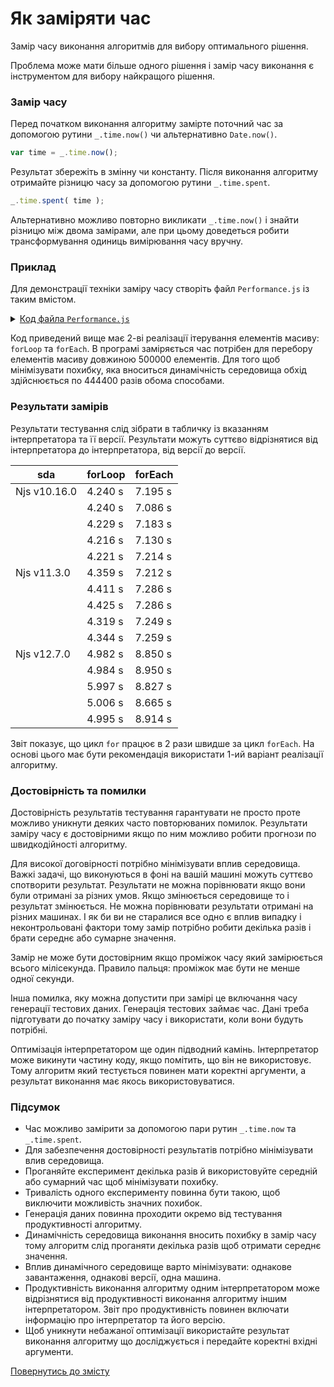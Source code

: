 # Як заміряти час

Замір часу виконання алгоритмів для вибору оптимального рішення.

Проблема може мати більше одного рішення і замір часу виконання є інструментом для вибору найкращого рішення.

### Замір часу

Перед початком виконання алгоритму замірте поточний час за допомогою рутини `_.time.now()` чи альтернативно `Date.now()`.

``` js
var time = _.time.now();
```

Результат збережіть в змінну чи константу. Після виконання алгоритму отримайте різницю часу за допомогою рутини `_.time.spent`.

```js
_.time.spent( time );
```

Альтернативно можливо повторно викликати `_.time.now()` і знайти різницю між двома замірами, але при цьому доведеться робити трансформування одиниць вимірювання часу вручну.

### Приклад

Для демонстрації техніки заміру часу створіть файл `Performance.js` із таким вмістом.

<details>
<summary><u>Код файла <code>Performance.js</code></u></summary>

``` js
let _ = require( 'wTools' );
let times = 400;
let size = 500000;
let array = new U8x( size );

var counter = 0;
var time = _.time.now();
for( let i = times ; i > 0; i-- )
var result = forLoop( array, () => counter += 1 );
console.log( `For loop took ${_.time.spent( time )} on Njs ${process.version}` );
console.info( `Output ${counter} to avoid unwanted optimization` );

var counter = 0;
var time = _.time.now();
for( let i = times ; i > 0; i-- )
var result = forEach( array, () => counter += 1 );
console.log( `For each took ${_.time.spent( time )} on Njs ${process.version}` );
console.info( `Output ${counter} to avoid unwanted optimization` );

function forLoop( src, onEach )
{
  for( let k = 0 ; k < src.length ; k++ )
  onEach( src[ k ], k, src );
  return src
}

function forEach( src, onEach )
{
  src.forEach( ( e, k, src ) => onEach( e, k, src ) );
  return src;
}

```

</details>

Код приведений вище має 2-ві реалізації ітерування елементів масиву: `forLoop` та `forEach`. В програмі заміряється час потрібен для перебору елементів масиву довжиною 500000 елементів. Для того щоб мінімізувати похибку, яка вноситься динамічність середовища обхід здійснюється по 444400 разів обома способами.

### Результати замірів

Результати тестування слід зібрати в табличку із вказанням інтерпретатора та її версії. Результати можуть суттєво відрізнятися від інтерпретатора до інтерпретатора, від версії до версії.

| sda          | forLoop | forEach |
|--------------|---------|---------|
| Njs v10.16.0 | 4.240 s | 7.195 s |
|              | 4.240 s | 7.086 s |
|              | 4.229 s | 7.183 s |
|              | 4.216 s | 7.130 s |
|              | 4.221 s | 7.214 s |
| Njs v11.3.0  | 4.359 s | 7.212 s |
|              | 4.411 s | 7.286 s |
|              | 4.425 s | 7.286 s |
|              | 4.319 s | 7.249 s |
|              | 4.344 s | 7.259 s |
| Njs v12.7.0  | 4.982 s | 8.850 s |
|              | 4.984 s | 8.950 s |
|              | 5.997 s | 8.827 s |
|              | 5.006 s | 8.665 s |
|              | 4.995 s | 8.914 s |

Звіт показує, що цикл `for` працює в 2 рази швидше за цикл `forEach`. На основі цього має бути рекомендація використати 1-ий варіант реалізації алгоритму.

### Достовірність та помилки

Достовірність результатів тестування гарантувати не просто проте можливо уникнути деяких часто повторюваних помилок. Результати заміру часу є достовірними якщо по ним можливо робити прогнози по швидкодійності алгоритму.

Для високої договірності потрібно мінімізувати вплив середовища. Важкі задачі, що виконуються в фоні на вашій машині можуть суттєво спотворити результат. Результати не можна порівнювати якщо вони були отримані за різних умов. Якщо змінюється середовище то і результат змінюється. Не можна порівнювати результати отримані на різних машинах. І як би ви не старалися все одно є вплив випадку і неконтрольовані фактори тому замір потрібно робити декілька разів і брати середнє або сумарне значення.

Замір не може бути достовірним якщо проміжок часу який замірюється всього мілісекунда. Правило пальця: проміжок має бути не менше одної секунди.

Інша помилка, яку можна допустити при замірі це включання часу генерації тестових даних. Генерація тестових займає час. Дані треба підготувати до початку заміру часу і використати, коли вони будуть потрібні.

Оптимізація інтерпретатором ще один підводний камінь. Інтерпретатор може викинути частину коду, якщо помітить, що він не використовує. Тому алгоритм який тестується повинен мати коректні аргументи, а результат виконання має якось використовуватися.

### Підсумок

- Час можливо замірити за допомогою пари рутин `_.time.now` та `_.time.spent`.
- Для забезпечення достовірності результатів потрібно мінімізувати влив середовища.
- Проганяйте експеримент декілька разів й використовуйте середній або сумарний час щоб мінімізувати похибку.
- Тривалість одного експерименту повинна бути такою, щоб виключити можливість значних похибок.
- Генерація даних повинна проходити окремо від тестування продуктивності алгоритму.
- Динамічність середовища виконання вносить похибку в замір часу тому алгоритм слід проганяти декілька разів щоб отримати середнє значення.
- Вплив динамічного середовище варто мінімізувати: однакове завантаження, однакові версії, одна машина.
- Продуктивність виконання алгоритму одним інтерпретатором може відрізнятися від продуктивності виконання алгоритму іншим інтерпретатором. Звіт про продуктивність повинен включати інформацію про інтерпретатор та його версію.
- Щоб уникнути небажаної оптимізації використайте результат виконання алгоритму що досліджується і передайте коректні вхідні аргументи.

[Повернутись до змісту](../README.md#Туторіали)
